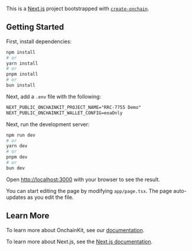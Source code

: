 This is a [Next.js](https://nextjs.org) project bootstrapped with [`create-onchain`]().

## Getting Started

First, install dependencies:

```bash
npm install
# or
yarn install
# or
pnpm install
# or
bun install
```

Next, add a `.env` file with the following:

```txt
NEXT_PUBLIC_ONCHAINKIT_PROJECT_NAME="RRC-7755 Demo"
NEXT_PUBLIC_ONCHAINKIT_WALLET_CONFIG=eoaOnly
```

Next, run the development server:

```bash
npm run dev
# or
yarn dev
# or
pnpm dev
# or
bun dev
```

Open [http://localhost:3000](http://localhost:3000) with your browser to see the result.

You can start editing the page by modifying `app/page.tsx`. The page auto-updates as you edit the file.

## Learn More

To learn more about OnchainKit, see our [documentation](https://onchainkit.xyz/getting-started).

To learn more about Next.js, see the [Next.js documentation](https://nextjs.org/docs).
